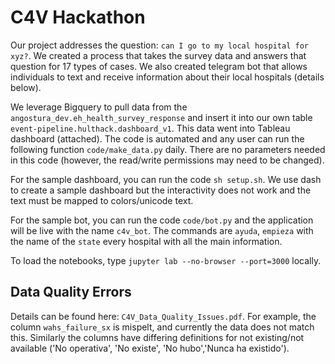 # C4V Hackathon

Our project addresses the question: `can I go to my local hospital for xyz?`. We created a process that takes the survey data and answers that question for 17 types of cases. We also created telegram bot that allows individuals to text and receive information about their local hospitals (details below).

We leverage Bigquery to pull data from the `angostura_dev.eh_health_survey_response` and insert it into our own table `event-pipeline.hulthack.dashboard_v1`. This data went into Tableau dashboard (attached). The code is automated and any user can run the following function `code/make_data.py` daily. There are no parameters needed in this code (however, the read/write permissions may need to be changed).

For the sample dashboard, you can run the code `sh setup.sh`. We use dash to create a sample dashboard but the interactivity does not work and the text must be mapped to colors/unicode text. 

For the sample bot, you can run the code `code/bot.py` and the application will be live with the name `c4v_bot`. The commands are `ayuda`, `empieza` with the name of the `state` every hospital with all the main information. 

To load the notebooks, type `jupyter lab --no-browser --port=3000` locally.

## Data Quality Errors
Details can be found here: `C4V_Data_Quality_Issues.pdf`.  For example, the column `wahs_failure_sx` is mispelt, and currently the data does not match this. Similarly the columns have differing definitions for not existing/not available ('No operativa', 'No existe', 'No hubo','Nunca ha existido').
